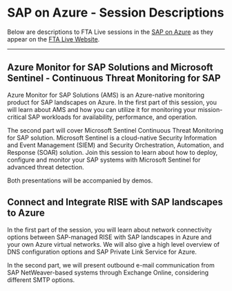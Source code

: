 # SAP on Azure  - Session Descriptions

Below are descriptions to FTA Live sessions in the [SAP on Azure](https://fasttrack.azure.com/live/category/SAP%20on%20Azure) as they appear on the [FTA Live Website](https://fasttrack.azure.com/live).

---

## Azure Monitor for SAP Solutions and Microsoft Sentinel - Continuous Threat Monitoring for SAP 

Azure Monitor for SAP Solutions (AMS) is an Azure-native monitoring product for SAP landscapes on Azure. In the first part of this session, you will learn about AMS and how you can utilize it for monitoring your mission-critical SAP workloads for availability, performance, and operation.

The second part will cover Microsoft Sentinel Continuous Threat Monitoring for SAP solution. Microsoft Sentinel is a cloud-native Security Information and Event Management (SIEM) and Security Orchestration, Automation, and Response (SOAR) solution. Join this session to learn about how to deploy, configure and monitor your SAP systems with Microsoft Sentinel for advanced threat detection.

Both presentations will be accompanied by demos.  

## Connect and Integrate RISE with SAP landscapes to Azure 
In the first part of the session, you will learn about network connectivity options between SAP-managed RISE with SAP landscapes in Azure and your own Azure virtual networks. We will also give a high level overview of DNS configuration options and SAP Private Link Service for Azure.

In the second part, we will present outbound e-mail communication from SAP NetWeaver-based systems through Exchange Online, considering different SMTP options. 